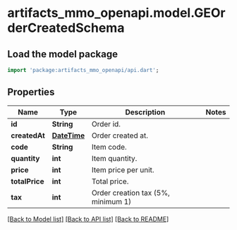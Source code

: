 # artifacts_mmo_openapi.model.GEOrderCreatedSchema

## Load the model package
```dart
import 'package:artifacts_mmo_openapi/api.dart';
```

## Properties
Name | Type | Description | Notes
------------ | ------------- | ------------- | -------------
**id** | **String** | Order id. | 
**createdAt** | [**DateTime**](DateTime.md) | Order created at. | 
**code** | **String** | Item code. | 
**quantity** | **int** | Item quantity. | 
**price** | **int** | Item price per unit. | 
**totalPrice** | **int** | Total price. | 
**tax** | **int** | Order creation tax (5%, minimum 1) | 

[[Back to Model list]](../README.md#documentation-for-models) [[Back to API list]](../README.md#documentation-for-api-endpoints) [[Back to README]](../README.md)


